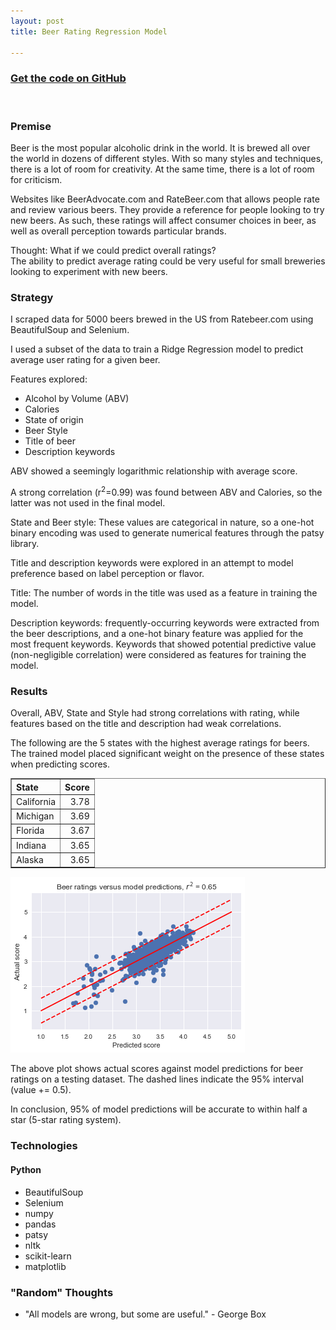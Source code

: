 ```yaml
---
layout: post
title: Beer Rating Regression Model

---
```


### [Get the code on GitHub](https://github.com/avikejriwal/ratebeer_prediction)

&nbsp;

### Premise

Beer is the most popular alcoholic drink in the world.  It is brewed all over the world in dozens of different styles.  With so many styles and techniques, there is a lot of room for creativity.  At the same time, there is a lot of room for criticism.

Websites like BeerAdvocate.com and RateBeer.com that allows people rate and review various beers.  They provide a reference for people looking to try new beers.  As such, these ratings will affect consumer choices in beer, as well as overall perception towards particular brands.

Thought: What if we could predict overall ratings?  
The ability to predict average rating could be very useful for small breweries looking to experiment with new beers.


### Strategy

I scraped data for 5000 beers brewed in the US from Ratebeer.com using BeautifulSoup and Selenium.  

I used a subset of the data to train a Ridge Regression model to predict average user rating for a given beer.  

Features explored:
- Alcohol by Volume (ABV)
- Calories
- State of origin
- Beer Style
- Title of beer
- Description keywords


ABV showed a seemingly logarithmic relationship with average score.

A strong correlation (r<sup>2</sup>=0.99) was found between ABV and Calories, so the latter was not used in the final model.

State and Beer style: These values are categorical in nature, so a one-hot binary encoding was used to generate numerical features through the patsy library.

Title and description keywords were explored in an attempt to model preference based on label perception or flavor.

Title: The number of words in the title was used as a feature in training the model.

Description keywords: frequently-occurring keywords were extracted from the beer descriptions, and a one-hot binary feature was applied for the most frequent keywords.  Keywords that showed potential predictive value (non-negligible correlation) were considered as features for training the model.


### Results  

Overall, ABV, State and Style had strong correlations with rating, while features based on the title and description had weak correlations.

The following are the 5 states with the highest average ratings for beers.  The trained model placed significant weight on the presence of these states when predicting scores.


<table border="1">
  <thead>
    <tr>
      <th style = "text-align: left">State</th>
      <th style = "text-align: right">Score</th>
    </tr>
  </thead>
  <tbody>
    <tr>
      <td style="text-align: left">California</td>
      <td style="text-align: right">3.78</td>
    </tr>
    <tr>
      <td style="text-align: left">Michigan</td>
      <td style="text-align: right">3.69</td>
    </tr>
    <tr>
      <td style="text-align: left">Florida</td>
      <td style="text-align: right">3.67</td>
    </tr>
    <tr>
      <td style="text-align: left">Indiana</td>
      <td style="text-align: right">3.65</td>
    </tr>
    <tr>
      <td style="text-align: left">Alaska</td>
      <td style="text-align: right">3.65</td>
    </tr>
  </tbody>
</table>

<img src="/img/beerpredict.png"/>

The above plot shows actual scores against model predictions for beer ratings on a testing dataset.  The dashed lines indicate the 95% interval (value += 0.5).  

In conclusion, 95% of model predictions will be accurate to within half a star (5-star rating system).


### Technologies


#### Python
- BeautifulSoup
- Selenium
- numpy
- pandas
- patsy
- nltk
- scikit-learn
- matplotlib  

### "Random" Thoughts

- "All models are wrong, but some are useful." - George Box
